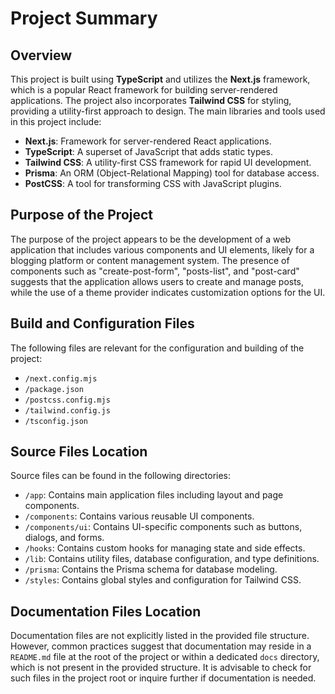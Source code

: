 # Project Summary

## Overview

This project is built using **TypeScript** and utilizes the **Next.js** framework, which is a popular React framework for building server-rendered applications. The project also incorporates **Tailwind CSS** for styling, providing a utility-first approach to design. The main libraries and tools used in this project include:

- **Next.js**: Framework for server-rendered React applications.
- **TypeScript**: A superset of JavaScript that adds static types.
- **Tailwind CSS**: A utility-first CSS framework for rapid UI development.
- **Prisma**: An ORM (Object-Relational Mapping) tool for database access.
- **PostCSS**: A tool for transforming CSS with JavaScript plugins.

## Purpose of the Project

The purpose of the project appears to be the development of a web application that includes various components and UI elements, likely for a blogging platform or content management system. The presence of components such as "create-post-form", "posts-list", and "post-card" suggests that the application allows users to create and manage posts, while the use of a theme provider indicates customization options for the UI.

## Build and Configuration Files

The following files are relevant for the configuration and building of the project:

- `/next.config.mjs`
- `/package.json`
- `/postcss.config.mjs`
- `/tailwind.config.js`
- `/tsconfig.json`

## Source Files Location

Source files can be found in the following directories:

- `/app`: Contains main application files including layout and page components.
- `/components`: Contains various reusable UI components.
- `/components/ui`: Contains UI-specific components such as buttons, dialogs, and forms.
- `/hooks`: Contains custom hooks for managing state and side effects.
- `/lib`: Contains utility files, database configuration, and type definitions.
- `/prisma`: Contains the Prisma schema for database modeling.
- `/styles`: Contains global styles and configuration for Tailwind CSS.

## Documentation Files Location

Documentation files are not explicitly listed in the provided file structure. However, common practices suggest that documentation may reside in a `README.md` file at the root of the project or within a dedicated `docs` directory, which is not present in the provided structure. It is advisable to check for such files in the project root or inquire further if documentation is needed.
